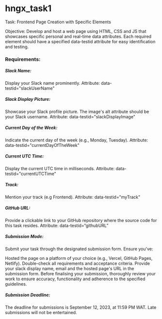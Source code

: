 # hngx_task1

Task: Frontend Page Creation with Specific Elements

Objective: Develop and host a web page using HTML, CSS and JS that showcases specific personal and real-time data attributes. Each required element should have a specified data-testid attribute for easy identification and testing.

### Requirements:

##### Slack Name:
Display your Slack name prominently.
Attribute: data-testid="slackUserName"
 
##### Slack Display Picture:
 Showcase your Slack profile picture.
 The image's alt attribute should be your Slack username.
Attribute: data-testid="slackDisplayImage"
 
##### Current Day of the Week:
 Indicate the current day of the week (e.g., Monday, Tuesday).
 Attribute: data-testid="currentDayOfTheWeek"

##### Current UTC Time:
 Display the current UTC time in milliseconds.
 Attribute: data-testid="currentUTCTime"

##### Track:
 Mention your track (e.g Frontend).
 Attribute: data-testid="myTrack"

##### GitHub URL:
 Provide a clickable link to your GitHub repository where the source code for this task resides.
 Attribute: data-testid=“githubURL”


##### Submission Mode:

Submit your task through the designated submission form. Ensure you've:

 Hosted the page on a platform of your choice (e.g., Vercel, GitHub Pages, Netlify).
 Double-check all requirements and acceptance criteria.
 Provide your slack display name, email and the hosted page's URL in the submission form.
Before finalising your submission, thoroughly review your work to ensure accuracy, functionality and adherence to the specified guidelines.

##### Submission Deadline:

The deadline for submissions is September 12, 2023, at 11:59 PM WAT. Late submissions will not be entertained.
